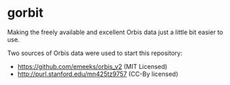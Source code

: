 gorbit
======

Making the freely available and excellent Orbis data just a little bit easier to use.

Two sources of Orbis data were used to start this repository:

* https://github.com/emeeks/orbis_v2 (MIT Licensed)
* http://purl.stanford.edu/mn425tz9757 (CC-By licensed)

